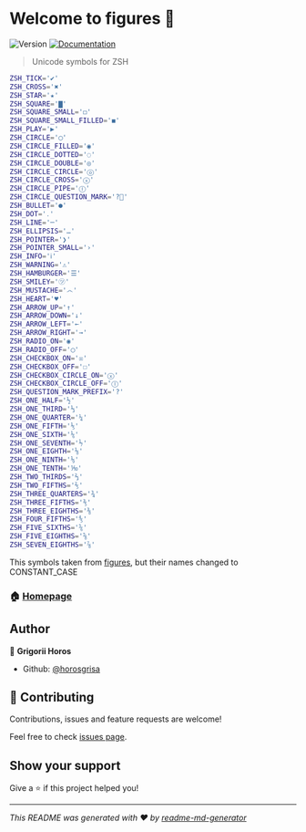 # Welcome to figures 👋
![Version](https://img.shields.io/npm/v/figures.svg)
[![Documentation](https://img.shields.io/badge/documentation-yes-brightgreen.svg)](https://github.com/zpm-zsh/figures)

> Unicode symbols for ZSH

```bash
ZSH_TICK='✔'
ZSH_CROSS='✖'
ZSH_STAR='★'
ZSH_SQUARE='▇'
ZSH_SQUARE_SMALL='◻'
ZSH_SQUARE_SMALL_FILLED='◼'
ZSH_PLAY='▶'
ZSH_CIRCLE='◯'
ZSH_CIRCLE_FILLED='◉'
ZSH_CIRCLE_DOTTED='◌'
ZSH_CIRCLE_DOUBLE='◎'
ZSH_CIRCLE_CIRCLE='ⓞ'
ZSH_CIRCLE_CROSS='ⓧ'
ZSH_CIRCLE_PIPE='Ⓘ'
ZSH_CIRCLE_QUESTION_MARK='?⃝'
ZSH_BULLET='●'
ZSH_DOT='․'
ZSH_LINE='─'
ZSH_ELLIPSIS='…'
ZSH_POINTER='❯'
ZSH_POINTER_SMALL='›'
ZSH_INFO='ℹ'
ZSH_WARNING='⚠'
ZSH_HAMBURGER='☰'
ZSH_SMILEY='㋡'
ZSH_MUSTACHE='෴'
ZSH_HEART='♥'
ZSH_ARROW_UP='↑'
ZSH_ARROW_DOWN='↓'
ZSH_ARROW_LEFT='←'
ZSH_ARROW_RIGHT='→'
ZSH_RADIO_ON='◉'
ZSH_RADIO_OFF='◯'
ZSH_CHECKBOX_ON='☒'
ZSH_CHECKBOX_OFF='☐'
ZSH_CHECKBOX_CIRCLE_ON='ⓧ'
ZSH_CHECKBOX_CIRCLE_OFF='Ⓘ'
ZSH_QUESTION_MARK_PREFIX='?'
ZSH_ONE_HALF='½'
ZSH_ONE_THIRD='⅓'
ZSH_ONE_QUARTER='¼'
ZSH_ONE_FIFTH='⅕'
ZSH_ONE_SIXTH='⅙'
ZSH_ONE_SEVENTH='⅐'
ZSH_ONE_EIGHTH='⅛'
ZSH_ONE_NINTH='⅑'
ZSH_ONE_TENTH='⅒'
ZSH_TWO_THIRDS='⅔'
ZSH_TWO_FIFTHS='⅖'
ZSH_THREE_QUARTERS='¾'
ZSH_THREE_FIFTHS='⅗'
ZSH_THREE_EIGHTHS='⅜'
ZSH_FOUR_FIFTHS='⅘'
ZSH_FIVE_SIXTHS='⅚'
ZSH_FIVE_EIGHTHS='⅝'
ZSH_SEVEN_EIGHTHS='⅞'
```


This symbols taken from [figures](https://github.com/sindresorhus/figures),
but their names changed to CONSTANT_CASE

### 🏠 [Homepage](https://github.com/zpm-zsh/figures)

## Author

👤 **Grigorii Horos**

* Github: [@horosgrisa](https://github.com/horosgrisa)

## 🤝 Contributing

Contributions, issues and feature requests are welcome!

Feel free to check [issues page](https://github.com/zpm-zsh/figures/issues).

## Show your support

Give a ⭐️ if this project helped you!


***
_This README was generated with ❤️ by [readme-md-generator](https://github.com/kefranabg/readme-md-generator)_

